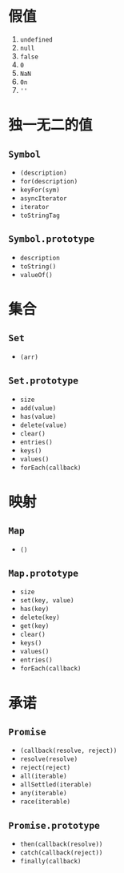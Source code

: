 # 假值
1. `undefined`
2. `null`
3. `false`
4. `0`
5. `NaN`
6. `0n`
7. `''`
# 独一无二的值
## `Symbol`
- `(description)`
- `for(description)`
- `keyFor(sym)`
- `asyncIterator`
- `iterator`
- `toStringTag`
## `Symbol.prototype`
- `description`
- `toString()`
- `valueOf()`
# 集合
## `Set`
- `(arr)`
## `Set.prototype`
- `size`
- `add(value)`
- `has(value)`
- `delete(value)`
- `clear()`
- `entries()`
- `keys()`
- `values()`
- `forEach(callback)`
# 映射
## `Map`
- `()`
## `Map.prototype`
- `size`
- `set(key, value)`
- `has(key)`
- `delete(key)`
- `get(key)`
- `clear()`
- `keys()`
- `values()`
- `entries()`
- `forEach(callback)`
# 承诺
## `Promise`
- `(callback(resolve, reject))`
- `resolve(resolve)`
- `reject(reject)`
- `all(iterable)`
- `allSettled(iterable)`
- `any(iterable)`
- `race(iterable)`
## `Promise.prototype`
- `then(callback(resolve))`
- `catch(callback(reject))`
- `finally(callback)`
